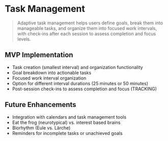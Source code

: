 # Task Management

> Adaptive task management helps users define goals, break them into manageable tasks, and organize them into focused work intervals, with check-ins after each session to assess completion and focus levels.

## MVP Implementation

* Task creation (smallest interval) and organization functionality
* Goal breakdown into actionable tasks
* Focused work interval organization
* Option for different interval durations (25 minutes or 50 minutes)
* Post-session check-ins to assess completion and focus (TRACKING)

## Future Enhancements

* Integration with calendars and task management tools
* Eat the frog (neurotypical) vs. interest based brains&#x20;
* Biorhythm (Eule vs. Lärche)
* Reminders for incomplete tasks or unachieved goals
